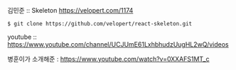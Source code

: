 김민준 :: Skeleton  https://velopert.com/1174
~~~~
$ git clone https://github.com/velopert/react-skeleton.git
~~~~

youtube :: https://www.youtube.com/channel/UCJUmE61LxhbhudzUugHL2wQ/videos


병훈이가 소개해준 : https://www.youtube.com/watch?v=0XXAFS1MT_c
